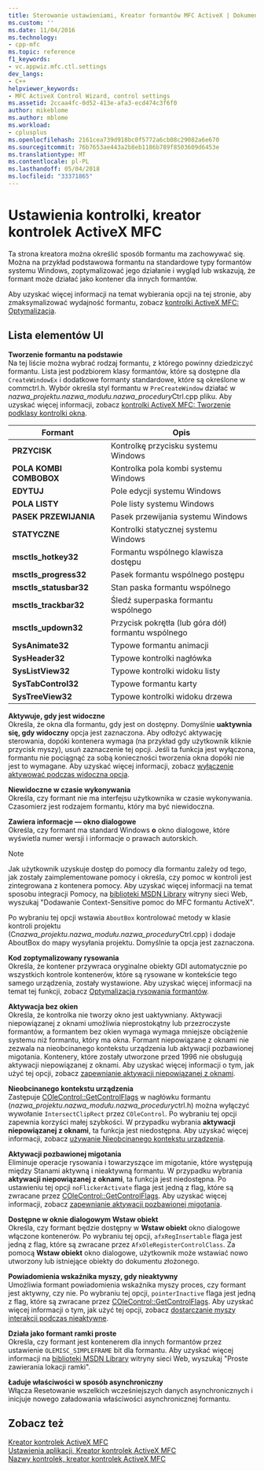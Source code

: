 ```yaml
---
title: Sterowanie ustawieniami, Kreator formantów MFC ActiveX | Dokumentacja firmy Microsoft
ms.custom: ''
ms.date: 11/04/2016
ms.technology:
- cpp-mfc
ms.topic: reference
f1_keywords:
- vc.appwiz.mfc.ctl.settings
dev_langs:
- C++
helpviewer_keywords:
- MFC ActiveX Control Wizard, control settings
ms.assetid: 2ccaa4fc-0d52-413e-afa3-ecd474c3f6f0
author: mikeblome
ms.author: mblome
ms.workload:
- cplusplus
ms.openlocfilehash: 2161cea739d918bc0f5772a6cb08c29082a6e670
ms.sourcegitcommit: 76b7653ae443a2b8eb1186b789f8503609d6453e
ms.translationtype: MT
ms.contentlocale: pl-PL
ms.lasthandoff: 05/04/2018
ms.locfileid: "33371865"
---
```

# <a name="control-settings-mfc-activex-control-wizard"></a>Ustawienia kontrolki, kreator kontrolek ActiveX MFC
Ta strona kreatora można określić sposób formantu ma zachowywać się. Można na przykład podstawowa formantu na standardowe typy formantów systemu Windows, zoptymalizować jego działanie i wygląd lub wskazują, że formant może działać jako kontener dla innych formantów.  
  
 Aby uzyskać więcej informacji na temat wybierania opcji na tej stronie, aby zmaksymalizować wydajność formantu, zobacz [kontrolki ActiveX MFC: Optymalizacja](../../mfc/mfc-activex-controls-optimization.md).  
  
## <a name="uielement-list"></a>Lista elementów UI  
 **Tworzenie formantu na podstawie**  
 Na tej liście można wybrać rodzaj formantu, z którego powinny dziedziczyć formantu. Lista jest podzbiorem klasy formantów, które są dostępne dla `CreateWindowEx` i dodatkowe formanty standardowe, które są określone w commctrl.h. Wybór określa styl formantu w `PreCreateWindow` działać w *nazwa_projektu.nazwa_modułu.nazwa_procedury*Ctrl.cpp pliku. Aby uzyskać więcej informacji, zobacz [kontrolki ActiveX MFC: Tworzenie podklasy kontrolki okna](../../mfc/mfc-activex-controls-subclassing-a-windows-control.md).  
  
|Formant|Opis|  
|-------------|-----------------|  
|**PRZYCISK**|Kontrolkę przycisku systemu Windows|  
|**POLA KOMBI COMBOBOX**|Kontrolka pola kombi systemu Windows|  
|**EDYTUJ**|Pole edycji systemu Windows|  
|**POLA LISTY**|Pole listy systemu Windows|  
|**PASEK PRZEWIJANIA**|Pasek przewijania systemu Windows|  
|**STATYCZNE**|Kontrolki statycznej systemu Windows|  
|**msctls_hotkey32**|Formantu wspólnego klawisza dostępu|  
|**msctls_progress32**|Pasek formantu wspólnego postępu|  
|**msctls_statusbar32**|Stan paska formantu wspólnego|  
|**msctls_trackbar32**|Śledź superpaska formantu wspólnego|  
|**msctls_updown32**|Przycisk pokrętła (lub góra dół) formantu wspólnego|  
|**SysAnimate32**|Typowe formantu animacji|  
|**SysHeader32**|Typowe kontrolki nagłówka|  
|**SysListView32**|Typowe kontrolki widoku listy|  
|**SysTabControl32**|Typowe formantu karty|  
|**SysTreeView32**|Typowe kontrolki widoku drzewa|  
  
 **Aktywuje, gdy jest widoczne**  
 Określa, że okna dla formantu, gdy jest on dostępny. Domyślnie **uaktywnia się, gdy widoczny** opcja jest zaznaczona. Aby odłożyć aktywację sterowania, dopóki kontenera wymaga (na przykład gdy użytkownik kliknie przycisk myszy), usuń zaznaczenie tej opcji. Jeśli ta funkcja jest wyłączona, formantu nie pociągnąć za sobą konieczności tworzenia okna dopóki nie jest to wymagane. Aby uzyskać więcej informacji, zobacz [wyłączenie aktywować podczas widoczna opcja](../../mfc/turning-off-the-activate-when-visible-option.md).  
  
 **Niewidoczne w czasie wykonywania**  
 Określa, czy formant nie ma interfejsu użytkownika w czasie wykonywania. Czasomierz jest rodzajem formantu, który ma być niewidoczna.  
  
 **Zawiera informacje — okno dialogowe**  
 Określa, czy formant ma standard Windows **o** okno dialogowe, które wyświetla numer wersji i informacje o prawach autorskich.  
  
> [!NOTE]
>  Jak użytkownik uzyskuje dostęp do pomocy dla formantu zależy od tego, jak zostały zaimplementowane pomocy i określa, czy pomoc w kontroli jest zintegrowana z kontenera pomocy. Aby uzyskać więcej informacji na temat sposobu integracji Pomocy, na [biblioteki MSDN Library](http://go.microsoft.com/fwlink/p/?linkid=150542) witryny sieci Web, wyszukaj "Dodawanie Context-Sensitive pomoc do MFC formantu ActiveX".  
  
 Po wybraniu tej opcji wstawia `AboutBox` kontrolować metody w klasie kontroli projektu (C*nazwa_projektu.nazwa_modułu.nazwa_procedury*Ctrl.cpp) i dodaje AboutBox do mapy wysyłania projektu. Domyślnie ta opcja jest zaznaczona.  
  
 **Kod zoptymalizowany rysowania**  
 Określa, że kontener przywraca oryginalne obiekty GDI automatycznie po wszystkich kontrole kontenerów, które są rysowane w kontekście tego samego urządzenia, zostały wystawione. Aby uzyskać więcej informacji na temat tej funkcji, zobacz [Optymalizacja rysowania formantów](../../mfc/optimizing-control-drawing.md).  
  
 **Aktywacja bez okien**  
 Określa, że kontrolka nie tworzy okno jest uaktywniany. Aktywacji niepowiązanej z oknami umożliwia nieprostokątny lub przezroczyste formantów, a formantem bez okien wymaga wymaga mniejsze obciążenie systemu niż formantu, który ma okna. Formant niepowiązane z oknami nie zezwala na nieobcinanego kontekstu urządzenia lub aktywacji pozbawionej migotania. Kontenery, które zostały utworzone przed 1996 nie obsługują aktywacji niepowiązanej z oknami. Aby uzyskać więcej informacji o tym, jak użyć tej opcji, zobacz [zapewnianie aktywacji niepowiązanej z oknami](../../mfc/providing-windowless-activation.md).  
  
 **Nieobcinanego kontekstu urządzenia**  
 Zastępuje [COleControl::GetControlFlags](../../mfc/reference/colecontrol-class.md#getcontrolflags) w nagłówku formantu (*nazwa_projektu.nazwa_modułu.nazwa_procedury*ctrl.h) można wyłączyć wywołanie `IntersectClipRect` przez `COleControl`. Po wybraniu tej opcji zapewnia korzyści małej szybkości. W przypadku wybrania **aktywacji niepowiązanej z oknami**, ta funkcja jest niedostępna. Aby uzyskać więcej informacji, zobacz [używanie Nieobcinanego kontekstu urządzenia](../../mfc/using-an-unclipped-device-context.md).  
  
 **Aktywacji pozbawionej migotania**  
 Eliminuje operacje rysowania i towarzyszące im migotanie, które występują między Stanami aktywną i nieaktywną formantu. W przypadku wybrania **aktywacji niepowiązanej z oknami**, ta funkcja jest niedostępna. Po ustawieniu tej opcji `noFlickerActivate` flaga jest jedną z flag, które są zwracane przez [COleControl::GetControlFlags](../../mfc/reference/colecontrol-class.md#getcontrolflags). Aby uzyskać więcej informacji, zobacz [zapewnianie aktywacji pozbawionej migotania](../../mfc/providing-flicker-free-activation.md).  
  
 **Dostępne w oknie dialogowym Wstaw obiekt**  
 Określa, czy formant będzie dostępny w **Wstaw obiekt** okno dialogowe włączone kontenerów. Po wybraniu tej opcji, `afxRegInsertable` flaga jest jedną z flag, które są zwracane przez `AfxOleRegisterControlClass`. Za pomocą **Wstaw obiekt** okno dialogowe, użytkownik może wstawiać nowo utworzony lub istniejące obiekty do dokumentu złożonego.  
  
 **Powiadomienia wskaźnika myszy, gdy nieaktywny**  
 Umożliwia formant powiadomienia wskaźnika myszy proces, czy formant jest aktywny, czy nie. Po wybraniu tej opcji, `pointerInactive` flaga jest jedną z flag, które są zwracane przez [COleControl::GetControlFlags](../../mfc/reference/colecontrol-class.md#getcontrolflags). Aby uzyskać więcej informacji o tym, jak użyć tej opcji, zobacz [dostarczanie myszy interakcji podczas nieaktywne](../../mfc/providing-mouse-interaction-while-inactive.md).  
  
 **Działa jako formant ramki proste**  
 Określa, czy formant jest kontenerem dla innych formantów przez ustawienie `OLEMISC_SIMPLEFRAME` bit dla formantu. Aby uzyskać więcej informacji na [biblioteki MSDN Library](http://go.microsoft.com/fwlink/p/?linkid=150542) witryny sieci Web, wyszukaj "Proste zawierania lokacji ramki".  
  
 **Ładuje właściwości w sposób asynchroniczny**  
 Włącza Resetowanie wszelkich wcześniejszych danych asynchronicznych i inicjuje nowego załadowania właściwości asynchronicznej formantu.  
  
## <a name="see-also"></a>Zobacz też  
 [Kreator kontrolek ActiveX MFC](../../mfc/reference/mfc-activex-control-wizard.md)   
 [Ustawienia aplikacji, Kreator kontrolek ActiveX MFC](../../mfc/reference/application-settings-mfc-activex-control-wizard.md)   
 [Nazwy kontrolek, kreator kontrolek ActiveX MFC](../../mfc/reference/control-names-mfc-activex-control-wizard.md)

